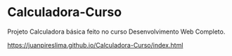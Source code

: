 # Calculadora-Curso
Projeto Calculadora básica feito no curso Desenvolvimento Web Completo.

https://juanpireslima.github.io/Calculadora-Curso/index.html
